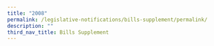 ```yaml
---
title: "2008"
permalink: /legislative-notifications/bills-supplement/permalink/
description: ""
third_nav_title: Bills Supplement
---
```

